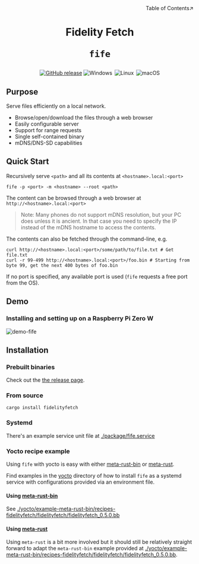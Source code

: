 <div align=right>Table of Contents↗️</div>

<h1 align=center>Fidelity Fetch

<code>fife</code>

</h1>

<div align="center">
  <a href="https://github.com/CramBL/fidelityfetch/releases" title="Latest Stable GitHub Release">
      <img src="https://img.shields.io/github/release/CramBL/fidelityfetch/all.svg?style=flat&logo=github&logoColor=white&color=blue&label=Latest%20Release" alt="GitHub release"></a>
    <img src="https://img.shields.io/badge/-Windows-6E46A2.svg?style=flat&logo=windows-11&logoColor=white" alt="Windows" title="Supported Platform: Windows">&thinsp;
    <img src="https://img.shields.io/badge/-Linux-9C2A91.svg?style=flat&logo=linux&logoColor=white" alt="Linux" title="Supported Platform: Linux">&thinsp;
    <img src="https://img.shields.io/badge/-macOS-red.svg?style=flat&logo=apple&logoColor=white" alt="macOS" title="Supported Platform: macOS">
</div>

## Purpose

Serve files efficiently on a local network.

- Browse/open/download the files through a web browser
- Easily configurable server
- Support for range requests
- Single self-contained binary
- mDNS/DNS-SD capabilities

## Quick Start

Recursively serve `<path>` and all its contents at `<hostname>.local:<port>`

```shell
fife -p <port> -m <hostname> --root <path>
```
The content can be browsed through a web browser at `http://<hostname>.local:<port>`
> Note: Many phones do not support mDNS resolution, but your PC does unless it is ancient. In that case you need to specify the IP instead of the mDNS hostname to access the contents.

The contents can also be fetched through the command-line, e.g.

```shell
curl http://<hostname>.local:<port>/some/path/to/file.txt # Get file.txt
curl -r 99-499 http://<hostname>.local:<port>/foo.bin # Starting from byte 99, get the next 400 bytes of foo.bin
```

If no port is specified, any available port is used (`fife` requests a free port from the OS).

## Demo

### Installing and setting up on a Raspberry Pi Zero W

![demo-fife](https://github.com/user-attachments/assets/368f9af1-9a1a-4d52-98a9-cc017ebd40af)

## Installation

### Prebuilt binaries

Check out the [the release page](https://github.com/CramBL/fidelityfetch/releases/latest).

### From source

```shell
cargo install fidelityfetch
```

### Systemd

There's an example service unit file at [./package/fife.service](./package/fife.service)

### Yocto recipe example

Using `fife` with yocto is easy with either [meta-rust-bin](https://github.com/rust-embedded/meta-rust-bin) or [meta-rust](https://github.com/meta-rust/meta-rust).

Find examples in the [yocto](./yocto) directory of how to install `fife` as a systemd service with configurations provided via an environment file.

#### Using [meta-rust-bin](https://github.com/rust-embedded/meta-rust-bin)

See [./yocto/example-meta-rust-bin/recipes-fidelityfetch/fidelityfetch/fidelityfetch_0.5.0.bb](./yocto/example-meta-rust-bin/recipes-fidelityfetch/fidelityfetch/fidelityfetch_0.5.0.bb)

#### Using [meta-rust](https://github.com/meta-rust/meta-rust)

Using `meta-rust` is a bit more involved but it should still be relatively straight forward to adapt the `meta-rust-bin` example provided at [./yocto/example-meta-rust-bin/recipes-fidelityfetch/fidelityfetch/fidelityfetch_0.5.0.bb](./yocto/example-meta-rust-bin/recipes-fidelityfetch/fidelityfetch/fidelityfetch_0.5.0.bb).  
